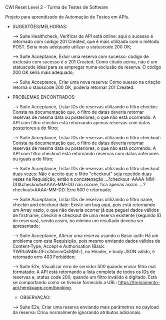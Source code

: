 CWI Reset Level 2 - Turma de Testes de Software

Projeto para aprendizado de Automação de Testes em APIs.

* SUGESTÕES/MELHORIAS:

    --> Suite Healthcheck, Verificar de API está online: aqui o sucesso é retornado com código 201 Created, que é mais utilizado com o
    método POST. Seria mais adequado utilizar o statuscode 200 OK;

    --> Suite Acceptance, Exluir uma reserva com sucesso: código de exclusão com sucesso é o 201 Created. Como citado acima, não é um
    statuscode ideal para se empregar numa exclusão de reserva. O código 200 OK seria mais adequado;

    --> Suite Acceptance, Criar uma nova reserva: Como suesso na criação retorna o stauscode 200 OK, poderia retornar 201 Created.
    
    
    
* PROBLEMAS ENCONTRADOS:
    
    --> Suite Acceptance, Listar IDs de reservas utilizando o filtro checkin: Consta na documentação que, o filtro de datas deveria retornar reservas de mesma data ou posteriores, o que não está ocorrendo. A API com filtro checkin está retornando apenas reservas
    com datas posteriores a do filtro;

    --> Suite Acceptance, Listar IDs de reservas utilizando o filtro checkout: Consta na documentação que, o filtro de datas deveria retornar reservas de mesma data ou posteriores, o que não está ocorrendo. A API com filtro checkout está retornando reservas com datas anteriores ou iguais a do filtro;

    --> Suite Acceptance, Listar IDs de reservas utilizando o filtro checkout duas vezes: Não é aceito que o filtro "checkout" seja repetido duas vezes na Requisição, então a concatenação ...?checkout=AAAA-MM-DD&checkout=AAAA-MM-DD não ocorre, fica apenas assim:
    ...?checkout=AAAA-MM-DD. Erro 500 é retornado;

    --> Suite Acceptance, Listar IDs de reservas utilizando o filtro name, checkin and checkout date: Existe um bug aqui, pois está retornando um Array vazio, o que não deveria ocorrer já que peguei dados válidos de firstname, checkin e checkout de uma reserva existente (segundo ID de reservas), sendo assim, no mínimo um resultado deveria ser apresentado;

    --> Suite Acceptance, Alterar uma reserva usando o Basic auth: Há um problema com esta Requisição, pois mesmo enviando dados válidos
    de Content-Type, Accept e Authorisation (Basic YWRtaW46cGFzc3dvcmQxMjM=), no Header, e body JSON válido, é retornado erro 403 Forbidden;

    --> Suite E2e, Visualizar erro de servidor 500 quando enviar filtro mal formatado: A API está retornando a lista completa de todos os IDs de reservas e, status code 200, quando um filtro inválido é digitado. Está se comportando como se tivesse fornecido a URL:
    https://treinamento-api.herokuapp.com/booking.

    * OBSERVAÇÃO:

    --> Suite E2e, Criar uma reserva enviando mais parâmetros no payload da reserva: Criou normalmente ignorando atributos adicionais.